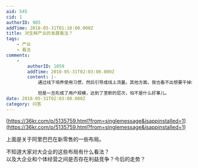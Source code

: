 ```yaml
---
aid: 545
cid: 1
authorID: 985
addTime: 2018-05-31T01:18:00.000Z
title: 对生鲜产业的发展看法？
tags:
    - 产业
    - 看法
comments:
    -
        authorID: 1059
        addTime: 2018-05-31T02:03:00.000Z
        content: |-
            通过线下培养使用习惯，然后引导成线上流量。其他方面，我也看不出想要干掉线下店铺的意思。不过确实弯道超车，对很多线下店铺造成了很大的影响。

            但是一旦形成了用户规模，达到了垄断的层次，怕不是什么好事儿。
date: 2018-05-31T02:03:00.000Z
category: 问答
---
```


[https://36kr.com/p/5135759.html?from=singlemessage&isappinstalled=1](https://36kr.com/p/5135759.html?from=singlemessage&isappinstalled=1)

上面是关于阿里巴巴在新零售的一些布局。

不知道大家对大企业的这些布局有什么看法？  
以及大企业和个体经营之间是否存在利益竞争？今后的走势？
